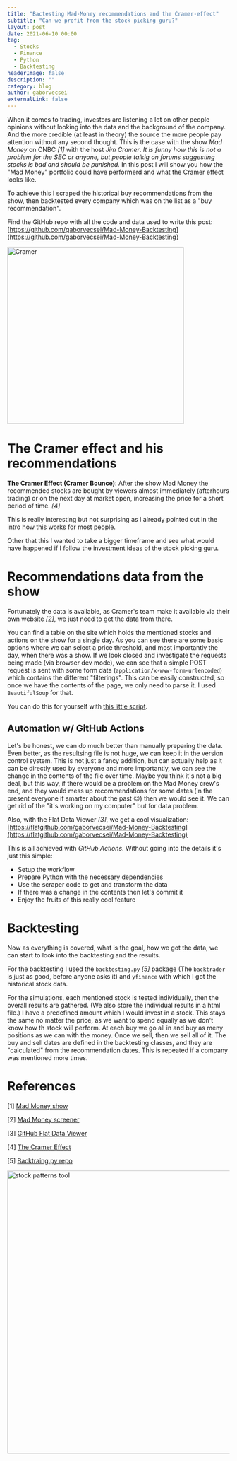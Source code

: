 ```yaml
---
title: "Bactesting Mad-Money recommendations and the Cramer-effect"
subtitle: "Can we profit from the stock picking guru?"
layout: post
date: 2021-06-10 00:00
tag:
  - Stocks
  - Finance
  - Python
  - Backtesting
headerImage: false
description: ""
category: blog
author: gaborvecsei
externalLink: false
---
```


When it comes to trading, investors are listening a lot on other people opinions without looking into the data and 
the background of the company. And the more credible (at least in theory) the source the more people pay attention
without any second thought. This is the case with the show *Mad Money* on CNBC *[1]* with the host *Jim Cramer*.
*It is funny how this is not a problem for the SEC or anyone, but people talkig on forums suggesting stocks is bad and
should be punished.*
In this post I will show you how the "Mad Money" portfolio could have performerd and what the Cramer effect looks like.

To achieve this I scraped the historical buy recommendations from the show, then backtested every company which was
on the list as a "buy recommendation".

Find the GitHub repo with all the code and data used to write this post:
[https://github.com/gaborvecsei/Mad-Money-Backtesting](https://github.com/gaborvecsei/Mad-Money-Backtesting}

<img src="https://raw.githubusercontent.com/gaborvecsei/Mad-Money-Backtesting/master/art/cramer.gif" width="400" alt="Cramer"></a>

# The Cramer effect and his recommendations

**The Cramer Effect (Cramer Bounce)**: 
After the show Mad Money the recommended stocks are bought by viewers almost immediately (afterhours trading)
or on the next day at market open, increasing the price for a short period of time. *[4]*

This is really interesting but not surprising as I already pointed out in the intro how this works for most people.

Other that this I wanted to take a bigger timeframe and see what would have happened if I follow the investment ideas
of the stock picking guru.

# Recommendations data from the show

Fortunately the data is available, as Cramer's team make it available via their own website *[2]*, we just need
to get the data from there.

You can find a table on the site which holds the mentioned stocks and actions on the show for a single day. As you can see
there are some basic options where we can select a price threshold, and most importantly the day, when there was a show.
If we look closed and investigate the requests being made (via browser dev mode), we can see that a simple POST
request is sent with some form data (`application/x-www-form-urlencoded`) which contains the different "filterings".
This can be easily constructed, so once we have the contents of the page, we only need to parse it. I used
`BeautifulSoup` for that.

You can do this for yourself with [this little script](https://github.com/gaborvecsei/Mad-Money-Backtesting/blob/master/scrape_mad_money.py).

## Automation w/ GitHub Actions

Let's be honest, we can do much better than manually preparing the data. Even better, as the resultsing file is
not huge, we can keep it in the version control system. This is not just a fancy addition, but can actually help as
it can be directly used by everyone and more importantly, we can see the change in the contents of the file over time.
Maybe you think it's not a big deal, but this way, if there would be a problem on the Mad Money crew's end, and they
would mess up recommendations for some dates (in the present everyone if smarter about the past 😉) then we would see it.
We can get rid of the "it's working on my computer" but for data problem.

Also, with the Flat Data Viewer *[3]*, we get a cool visualization:
[https://flatgithub.com/gaborvecsei/Mad-Money-Backtesting](https://flatgithub.com/gaborvecsei/Mad-Money-Backtesting)

This is all achieved with *GitHub Actions*. Without going into the details it's just this simple:
- Setup the workflow
- Prepare Python with the necessary dependencies
- Use the scraper code to get and transform the data
- If there was a change in the contents then let's commit it
- Enjoy the fruits of this really cool feature

# Backtesting

Now as everything is covered, what is the goal, how we got the data, we can start to look into the backtesting and
the results.

For the backtesting I used the `backtesting.py` *[5]* package (The `backtrader` is just as good, before anyone asks it)
and `yfinance` with which I got the historical stock data.

For the simulations, each mentioned stock is tested individually, then the overall results are gathered.
(We also store the individual results in a html file.)
I have a predefined amount which I would invest in a stock. This stays the same no matter the price, as we want to
spend equally as we don't know how th stock will perform.
At each buy we go all in and buy as meny positions as we can with the money. Once we sell, then we sell all of it.
The buy and sell dates are defined in the backtesting classes, and they are "calculated" from the recommendation dates.
This is repeated if a company was mentioned more times.




# References

[1] [Mad Money show](https://en.wikipedia.org/wiki/Mad_Money)

[2] [Mad Money screener](https://madmoney.thestreet.com/screener)

[3] [GitHub Flat Data Viewer](https://octo.github.com/projects/flat-data)

[4] [The Cramer Effect](https://www.investopedia.com/terms/c/cramerbounce.asp#:~:text=The%20Cramer%20bounce%20refers%20to%20the%20increase%20in%20a%20stock's,Jim%20Cramer's%20show%20Mad%20Money.&text=Research%20has%20shown%20an%20average,the%20effect%20is%20short%2Dlived.)

[5] [Backtraing.py repo](https://github.com/kernc/backtesting.py)

<img src="https://github.com/gaborvecsei/Stocks-Pattern-Analyzer/raw/master/art/homepage.png" alt="stock patterns tool" width=640>
